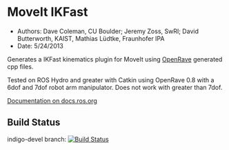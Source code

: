 MoveIt IKFast
==========
* Authors: Dave Coleman, CU Boulder; Jeremy Zoss, SwRI; David Butterworth, KAIST, Mathias Lüdtke, Fraunhofer IPA
* Date: 5/24/2013

Generates a IKFast kinematics plugin for MoveIt using [OpenRave](http://openrave.org/) generated cpp files.

Tested on ROS Hydro and greater with Catkin using OpenRave 0.8 with a 6dof and 7dof robot arm manipulator. Does not work with greater than 7dof.

[Documentation on docs.ros.org](http://docs.ros.org/indigo/api/moveit_ikfast/html/doc/ikfast_tutorial.html)

## Build Status

indigo-devel branch: [![Build Status](https://travis-ci.org/ros-planning/moveit_ikfast.png?branch=indigo-devel)](https://travis-ci.org/ros-planning/moveit_ikfast)
